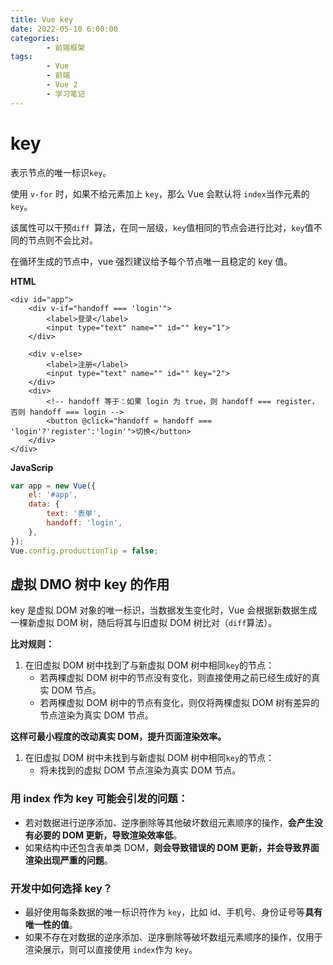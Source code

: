 ```yaml
---
title: Vue key
date: 2022-05-10 6:00:00
categories:
        - 前端框架
tags:
        - Vue
        - 前端
        - Vue 2
        - 学习笔记
---
```


# key

表示节点的唯一标识`key`。

使用 `v-for` 时，如果不给元素加上 `key`，那么 Vue 会默认将 `index`当作元素的`key`。

该属性可以干预`diff `算法，在同一层级，`key`值相同的节点会进行比对，`key`值不同的节点则不会比对。

在循环生成的节点中，vue 强烈建议给予每个节点唯一且稳定的 key 值。

**HTML**

```vue
<div id="app">
    <div v-if="handoff === 'login'">
        <label>登录</label>
        <input type="text" name="" id="" key="1">
    </div>

    <div v-else>
        <label>注册</label>
        <input type="text" name="" id="" key="2">
    </div>
    <div>
        <!-- handoff 等于：如果 login 为 true，则 handoff === register，否则 handoff === login -->
        <button @click="handoff = handoff === 'login'?'register':'login'">切换</button>
    </div>
</div>
```

**JavaScrip**

```js
var app = new Vue({
	el: '#app',
	data: {
		text: '表单',
		handoff: 'login',
	},
});
Vue.config.productionTip = false;
```

## 虚拟 DMO 树中 key 的作用

key 是虚拟 DOM 对象的唯一标识，当数据发生变化时，Vue 会根据新数据生成一棵新虚拟 DOM 树，随后将其与旧虚拟 DOM 树比对（`diff`算法）。

**比对规则：**

1. 在旧虚拟 DOM 树中找到了与新虚拟 DOM 树中相同`key`的节点：
      - 若两棵虚拟 DOM 树中的节点没有变化，则直接使用之前已经生成好的真实 DOM 节点。
      - 若两棵虚拟 DOM 树中的节点有变化，则仅将两棵虚拟 DOM 树有差异的节点渲染为真实 DOM 节点。

**这样可最小程度的改动真实 DOM，提升页面渲染效率。**

1. 在旧虚拟 DOM 树中未找到与新虚拟 DOM 树中相同`key`的节点：
      - 将未找到的虚拟 DOM 节点渲染为真实 DOM 节点。

### 用 index 作为 key 可能会引发的问题：

- 若对数据进行逆序添加、逆序删除等其他破坏数组元素顺序的操作，**会产生没有必要的 DOM 更新，导致渲染效率低**。
- 如果结构中还包含表单类 DOM，**则会导致错误的 DOM 更新，并会导致界面渲染出现严重的问题**。

### 开发中如何选择 key？

- 最好使用每条数据的唯一标识符作为 `key`，比如 id、手机号、身份证号等**具有唯一性的值**。
- 如果不存在对数据的逆序添加、逆序删除等破坏数组元素顺序的操作，仅用于渲染展示，则可以直接使用 `index`作为 `key`。
